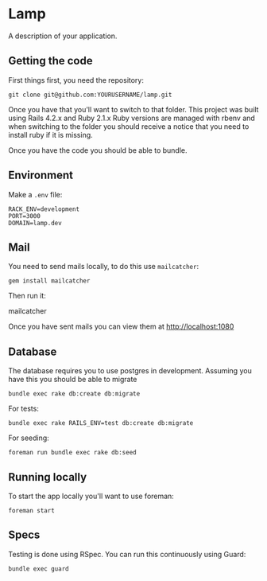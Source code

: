 # Lamp

A description of your application.

## Getting the code

First things first, you need the repository:

    git clone git@github.com:YOURUSERNAME/lamp.git

Once you have that you'll want to switch to that folder. This project was built using
Rails 4.2.x and Ruby 2.1.x Ruby versions are managed with rbenv and when switching to
the folder you should receive a notice that you need to install ruby if it is missing.

Once you have the code you should be able to bundle.

## Environment

Make a `.env` file:

    RACK_ENV=development
    PORT=3000
    DOMAIN=lamp.dev

## Mail

You need to send mails locally, to do this use `mailcatcher`:

    gem install mailcatcher

Then run it:

   mailcatcher

Once you have sent mails you can view them at [http://localhost:1080](http://localhost:1080)

## Database

The database requires you to use postgres in development. Assuming you have this you should be able to migrate

    bundle exec rake db:create db:migrate

For tests:

    bundle exec rake RAILS_ENV=test db:create db:migrate

For seeding:

    foreman run bundle exec rake db:seed


## Running locally

To start the app locally you'll want to use foreman:

    foreman start

## Specs

Testing is done using RSpec. You can run this continuously using Guard:

    bundle exec guard
